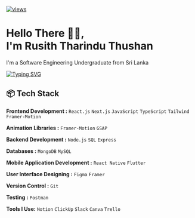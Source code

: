 [![views](https://komarev.com/ghpvc/?username=RusithTharindu&color=blueviolet&style=for-the-badge=313131&label=Profile+Views&abbreviated=true)](https://github.com/RusithTharindu)
# Hello There 👋🏽, <br/> I'm Rusith Tharindu Thushan 

I'm a Software Engineering Undergraduate from Sri Lanka 

<a href="https://git.io/typing-svg"><img src="https://readme-typing-svg.demolab.com?font=Inter+Tight&letterSpacing=2px&pause=1000&center=false&width=435&lines=Fullstack+Developer;Software+Engineering+Enthusiast" alt="Typing SVG" /></a>

## 📦 Tech Stack

**Frontend Development :** `React.js` `Next.js` `JavaScript` `TypeScript` `Tailwind`  `Framer-Motion`

**Animation Libraries :** `Framer-Motion` `GSAP`

**Backend Development :** `Node.js` `SQL` `Express`

**Databases :** `MongoDB` `MySQL`

**Mobile Application Development :** `React Native` `Flutter`

**User Interface Designing :** `Figma` `Framer`
 
**Version Control :** `Git`

**Testing :**  `Postman`

**Tools I Use:** `Notion` `ClickUp` `Slack` `Canva` `Trello`

 <!---
## 🌐 Socials:
[![Instagram](https://img.shields.io/badge/Instagram-%23E4405F.svg?logo=Instagram&logoColor=white)](https://instagram.com/ruziya66_) [![Medium](https://img.shields.io/badge/Medium-12100E?logo=medium&logoColor=white)](https://medium.com/@rusiththarindu2) [![Pinterest](https://img.shields.io/badge/Pinterest-%23E60023.svg?logo=Pinterest&logoColor=white)](https://pinterest.com/ruziya66_) [![Reddit](https://img.shields.io/badge/Reddit-%23FF4500.svg?logo=Reddit&logoColor=white)](https://reddit.com/user/RuZiya66) [![Twitter](https://img.shields.io/badge/Twitter-%231DA1F2.svg?logo=Twitter&logoColor=white)](https://twitter.com/ruziya66_) 

## 📫 Contact

[LinkedIn](https://www.linkedin.com/in/rusith-tharindu-thushan-9ab16316b/)

 --->
